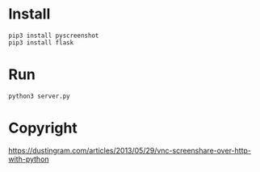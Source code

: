 # Install

```shell
pip3 install pyscreenshot
pip3 install flask
```

# Run

```shell
python3 server.py
```

# Copyright

https://dustingram.com/articles/2013/05/29/vnc-screenshare-over-http-with-python